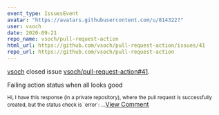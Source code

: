 ```yaml
---
event_type: IssuesEvent
avatar: "https://avatars.githubusercontent.com/u/814322?"
user: vsoch
date: 2020-09-21
repo_name: vsoch/pull-request-action
html_url: https://github.com/vsoch/pull-request-action/issues/41
repo_url: https://github.com/vsoch/pull-request-action
---
```


<a href='https://github.com/vsoch' target='_blank'>vsoch</a> closed issue <a href='https://github.com/vsoch/pull-request-action/issues/41' target='_blank'>vsoch/pull-request-action#41</a>.

<p>Failing action status when all looks good</p><small>Hi, I have this response (in a private repository), where the pull request is successfully created, but the status check is `error`:...</small><a href='https://github.com/vsoch/pull-request-action/issues/41' target='_blank'>View Comment</a>